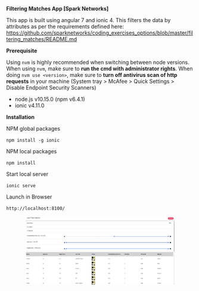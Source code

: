 **Filtering Matches App [Spark Networks]**

This app is built using angular 7 and ionic 4. This filters the data by attributes as per the requirements defined here:
https://github.com/sparknetworks/coding_exercises_options/blob/master/filtering_matches/README.md

**Prerequisite**

Using `nvm` is highly recommended when switching between node versions. When using `nvm`, make sure to **run the cmd with administrator rights**. When doing `nvm use <version>`, make sure to **turn off antivirus scan of http requests** in your machine (System tray > McAfee > Quick Settings > Disable Endpoint Security Scanners)
- node.js v10.15.0 (npm v6.4.1)
- ionic v4.11.0

**Installation**

NPM global packages
```
npm install -g ionic
```

NPM local packages
```
npm install
```

Start local server
```
ionic serve
```
Launch in Browser
```
http://localhost:8100/
```
<div align="center">
    <img src="/Filter_matcher.JPG" width="400px"</img> 
</div>
